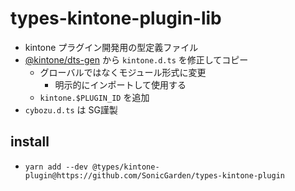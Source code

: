 # types-kintone-plugin-lib

- kintone プラグイン開発用の型定義ファイル
- [@kintone/dts-gen](https://github.com/kintone/dts-gen) から `kintone.d.ts` を修正してコピー
  - グローバルではなくモジュール形式に変更
    - 明示的にインポートして使用する
  - `kintone.$PLUGIN_ID` を追加
- `cybozu.d.ts` は SG謹製

## install

- `yarn add --dev @types/kintone-plugin@https://github.com/SonicGarden/types-kintone-plugin`
